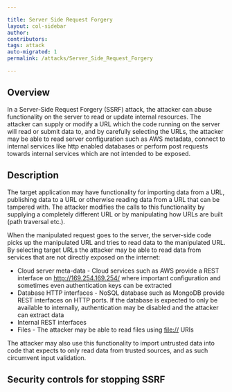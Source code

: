 ```yaml
---

title: Server Side Request Forgery
layout: col-sidebar
author:
contributors:
tags: attack
auto-migrated: 1
permalink: /attacks/Server_Side_Request_Forgery

---
```


## Overview

In a Server-Side Request Forgery (SSRF) attack, the attacker can abuse
functionality on the server to read or update internal resources. The
attacker can supply or modify a URL which the code running on the
server will read or submit data to, and by carefully selecting the URLs,
the attacker may be able to read server configuration such as AWS
metadata, connect to internal services like http enabled databases or
perform post requests towards internal services which are not intended
to be exposed.

## Description

The target application may have functionality for importing data from a
URL, publishing data to a URL or otherwise reading data from a URL that
can be tampered with. The attacker modifies the calls to this
functionality by supplying a completely different URL or by manipulating
how URLs are built (path traversal etc.).

When the manipulated request goes to the server, the server-side code
picks up the manipulated URL and tries to read data to the manipulated
URL. By selecting target URLs the attacker may be able to read data from
services that are not directly exposed on the internet:

  - Cloud server meta-data - Cloud services such as AWS provide a REST
    interface on <http://169.254.169.254/> where important configuration
    and sometimes even authentication keys can be extracted
  - Database HTTP interfaces - NoSQL database such as MongoDB provide
    REST interfaces on HTTP ports. If the database is expected to only
    be available to internally, authentication may be disabled and the
    attacker can extract data
  - Internal REST interfaces
  - Files - The attacker may be able to read files using <file://> URIs

The attacker may also use this functionality to import untrusted data
into code that expects to only read data from trusted sources, and as
such circumvent input validation.

## Security controls for stopping SSRF
